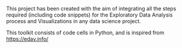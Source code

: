 This project has been created with the aim of integrating all the steps required (including code snippets) for the Exploratory Data Analysis process and Visualizations in any data science project. 

This toolkit consists of code cells in Python, and is inspired from https://edav.info/
